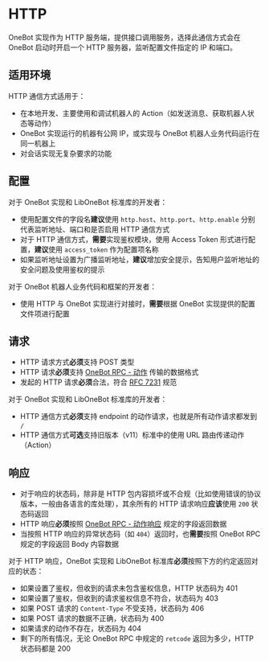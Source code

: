 # HTTP

OneBot 实现作为 HTTP 服务端，提供接口调用服务，选择此通信方式会在 OneBot 启动时开启一个 HTTP 服务器，监听配置文件指定的 IP 和端口。

## 适用环境

HTTP 通信方式适用于：

- 在本地开发、主要使用和调试机器人的 Action（如发送消息、获取机器人状态等动作）
- OneBot 实现运行的机器有公网 IP，或实现与 OneBot 机器人业务代码运行在同一机器上
- 对会话实现无复杂要求的功能

## 配置

对于 OneBot 实现和 LibOneBot 标准库的开发者：

- 使用配置文件的字段名**建议**使用 `http.host`、`http.port`、`http.enable` 分别代表监听地址、端口和是否启用 HTTP 通信方式
- 对于 HTTP 通信方式，**需要**实现鉴权模块，使用 Access Token 形式进行配置，**建议**使用 `access_token` 作为配置项名称
- 如果监听地址设置为广播监听地址，**建议**增加安全提示，告知用户监听地址的安全问题及使用鉴权的提示

对于 OneBot 机器人业务代码和框架的开发者：

- 使用 HTTP 与 OneBot 实现进行对接时，**需要**根据 OneBot 实现提供的配置文件项进行配置

## 请求

- HTTP 请求方式**必须**支持 POST 类型
- HTTP 请求**必须**支持 [OneBot RPC - 动作](../../onebot-rpc/action) 传输的数据格式
- 发起的 HTTP 请求**必须**合法，符合 [RFC 7231](https://datatracker.ietf.org/doc/html/rfc7231) 规范

对于 OneBot 实现和 LibOneBot 标准库的开发者：

- HTTP 通信方式**必须**支持 endpoint 的动作请求，也就是所有动作请求都发到 `/`
- HTTP 通信方式**可选**支持旧版本（v11）标准中的使用 URL 路由传递动作（Action）

## 响应

- 对于响应的状态码，除非是 HTTP 包内容损坏或不合规（比如使用错误的协议版本，一般由各语言的库处理），其余所有的 HTTP 请求响应**应该**使用 `200` 状态码返回
- HTTP 响应**必须**按照 [OneBot RPC - 动作响应](../../onebot-rpc/action-response) 规定的字段返回数据
- 当按照 HTTP 响应的异常状态码（如 `404`）返回时，也**需要**按照 OneBot RPC 规定的字段返回 Body 内容数据

对于 HTTP 响应，OneBot 实现和 LibOneBot 标准库**必须**按照下方的约定返回对应的状态：

- 如果设置了鉴权，但收到的请求未包含鉴权信息，HTTP 状态码为 401
- 如果设置了鉴权，但收到的请求鉴权信息不符合，状态码为 403
- 如果 POST 请求的 `Content-Type` 不受支持，状态码为 406
- 如果 POST 请求的数据不正确，状态码为 400
- 如果请求的动作不存在，状态码为 404
- 剩下的所有情况，无论 OneBot RPC 中规定的 `retcode` 返回为多少，HTTP 状态码都是 200
